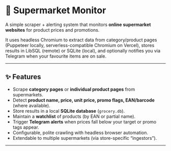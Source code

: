 # 🛒 Supermarket Monitor

A simple scraper + alerting system that monitors **online supermarket websites** for product prices and promotions.  

It uses headless Chromium to extract data from category/product pages (Puppeteer locally, serverless-compatible Chromium on Vercel), stores results in LibSQL (remote) or SQLite (local), and optionally notifies you via Telegram when your favourite items are on sale.

---

## ✨ Features
- Scrape **category pages** or **individual product pages** from supermarkets.
- Detect **product name, price, unit price, promo flags, EAN/barcode** (where available).
- Store results in a local **SQLite database** (`grocery.db`).
- Maintain a **watchlist** of products (by EAN or partial name).
- Trigger **Telegram alerts** when prices fall below your target or promo tags appear.
- Configurable, polite crawling with headless browser automation.
- Extendable to multiple supermarkets (via store-specific “ingestors”).

---

